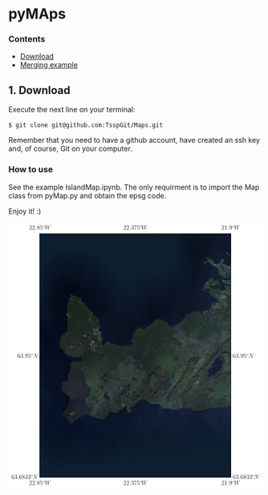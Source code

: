 # pyMAps

### Contents
* [Download](#1-download)
* [Merging example](#2-how-to-use)

## 1. Download
Execute the next line on your terminal:
```
$ git clone git@github.com:TsspGit/Maps.git
```   
Remember that you need to have a github account, have created an ssh key and, of course, Git on your computer.

### How to use
See the example IslandMap.ipynb. The only requirment is to import the Map class from pyMap.py and obtain the epsg code.

Enjoy it! :)

![Map](descarga.png)